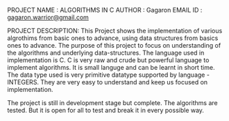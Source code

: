 PROJECT NAME : ALGORITHMS IN C
AUTHOR       : Gagaron
EMAIL ID     : gagaron.warrior@gmail.com

PROJECT DESCRIPTION:
This Project shows the implementation of various algrothims from basic ones
to advance, using data structures from basics ones to advance.
The purpose of this project to focus on understanding of the algorithms and 
underlying data-structures.
The language used in implementation is C.
C is very raw and crude but powerful language to implement algorithms.
It is small languge and can be learnt in short time.
The data type used is very primitive datatype supported by language - INTEGERS.
They are very easy to understand and keep us focused on implementation.

The project is still in development stage but complete.
The algorithms are tested.
But it is open for all to test and break it in every possible way.

